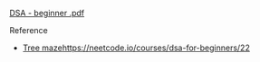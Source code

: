 [DSA - beginner .pdf](https://github.com/CAFECA-IO/KnowledgeManagement/files/13808347/DSA.-.beginner.pdf)

Reference
- [Tree maze](https://neetcode.io/courses/dsa-for-beginners/22)https://neetcode.io/courses/dsa-for-beginners/22
